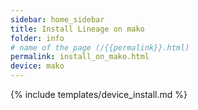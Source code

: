 ```yaml
---
sidebar: home_sidebar
title: Install Lineage on mako
folder: info
# name of the page (/{{permalink}}.html)
permalink: install_on_mako.html
device: mako
---
```

{% include templates/device_install.md %}
